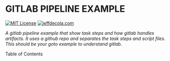 # GITLAB PIPELINE EXAMPLE

[![MIT License](https://img.shields.io/:license-mit-blue.svg)](https://jeffdecola.mit-license.org)
[![jeffdecola.com](https://img.shields.io/badge/website-jeffdecola.com-blue)](https://jeffdecola.com)

  _A gitlab pipeline example that show task steps and how
  gitlab handles artifacts. It uses a github repo and separates
  the task steps and script files.
  This should be your goto example to understand gitlab._

Table of Contents
